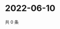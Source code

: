 # 2022-06-10

共 0 条

<!-- BEGIN WEIBO -->
<!-- 最后更新时间 Fri Jun 10 2022 18:01:25 GMT+0800 (China Standard Time) -->

<!-- END WEIBO -->
